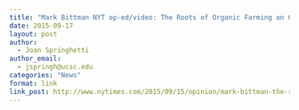 ```yaml
---
title: "Mark Bittman NYT op-ed/video: The Roots of Organic Farming on Campus"
date: 2015-09-17
layout: post
author:
  - Joan Springhetti
author_email:
  - jspringh@ucsc.edu
categories: "News"
format: link
link_post: http://www.nytimes.com/2015/09/15/opinion/mark-bittman-the-roots-of-organic-farming.html?utm\_source=homepage&utm\_campaign=carousel&utm_medium=slide-0
---
```

